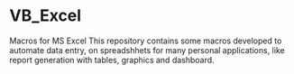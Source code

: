# VB_Excel
Macros for MS Excel
This repository contains some macros developed to automate data entry, on spreadshhets for many personal applications, like report generation with tables, graphics and dashboard. 
